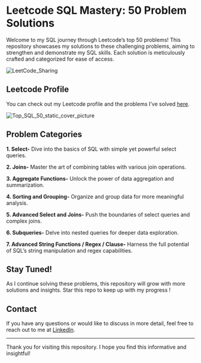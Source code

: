 # Leetcode SQL Mastery: 50 Problem Solutions

Welcome to my SQL journey through Leetcode’s top 50 problems! This repository showcases my solutions to these challenging problems, aiming to strengthen and demonstrate my SQL skills. Each solution is meticulously crafted and categorized for ease of access.

![LeetCode_Sharing](https://github.com/user-attachments/assets/59063906-38ef-42cf-a80e-426f1f513361)

## Leetcode Profile
You can check out my Leetcode profile and the problems I’ve solved [here](https://leetcode.com/u/user6057dk/).

![Top_SQL_50_static_cover_picture](https://github.com/user-attachments/assets/40e0b293-0450-4547-bffa-caf5c1887348)

## Problem Categories
**1. Select-** Dive into the basics of SQL with simple yet powerful select queries.

**2. Joins-** Master the art of combining tables with various join operations.

**3. Aggregate Functions-** Unlock the power of data aggregation and summarization.

**4. Sorting and Grouping-** Organize and group data for more meaningful analysis.

**5. Advanced Select and Joins-** Push the boundaries of select queries and complex joins.

**6. Subqueries-** Delve into nested queries for deeper data exploration.

**7. Advanced String Functions / Regex / Clause-** Harness the full potential of SQL’s string manipulation and regex capabilities.

## Stay Tuned!
As I continue solving these problems, this repository will grow with more solutions and insights. Star this repo to keep up with my progress !

## Contact

If you have any questions or would like to discuss in more detail, feel free to reach out to me at [LinkedIn](https://www.linkedin.com/in/gagansays/).

---

Thank you for visiting this repository. I hope you find this informative and insightful!
